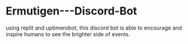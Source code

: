 # Ermutigen---Discord-Bot
using replit and uptimerobot, this discord bot is able to encourage and inspire humans to see the brighter side of events.
